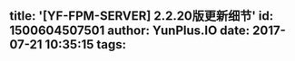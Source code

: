 title: '[YF-FPM-SERVER] 2.2.20版更新细节'
id: 1500604507501
author: YunPlus.IO
date: 2017-07-21 10:35:15
tags:
---
